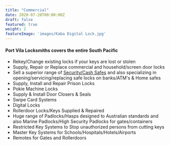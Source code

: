 ```yaml
---
title: "Commercial"
date: 2020-07-28T00:00:00Z
draft: false
featured: true
weight: 2
featureImage: 'images/Kaba Digital Lock.jpg'
---
```


#### Port Vila Locksmiths covers the entire South Pacific

- Rekey/Change existing locks if your keys are lost or stolen
- Supply, Repair or Replace commercial and household/screen door locks
- Sell a superior range of [Security/Cash Safes](https://www.dominatorsafes.com.au/commercial-safes/) and also specializing in opening/servicing/replacing safe locks on banks/ATM's & Home safes
- Supply, Install and Repair Prison Locks
- Pokie Machine Locks
- Supply & Install Door Closers & Seals
- Swipe Card Systems
- Digital Locks
- Rollerdoor Locks/Keys Supplied & Repaired
- Huge range of Padlocks/Hasps designed to Australian standards and also Marine Padlocks/High Security Padlocks for gates/containers
- Restricted Key Systems to Stop unauthorized persons from cutting keys
- Master Key Systems for Schools/Hospitals/Hotels/Airports
- Remotes for Gates and Rollerdoors
